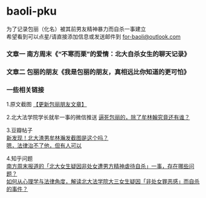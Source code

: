 # baoli-pku
为了记录包丽（化名）被其前男友精神暴力而自杀一事建立
<br/>希望看到可以点星/请直接添加信息或发送邮件到 for-baoli@outlook.com

### 文章一 南方周末《“不寒而栗”的爱情：北大自杀女生的聊天记录》
### 文章二 包丽的朋友《我是包丽的朋友，真相远比你知道的更可怕》

### 一些相关链接
1.原文截图
[【更新包丽朋友文章】](https://www.douban.com/group/topic/160605417/)

2.北大法学院学长就牟一事的微信推送
[逼死包丽的，除了牟林翰究竟还有谁？](https://mp.weixin.qq.com/s/uNJR8-MPJG3a2_cwURwk6g)

3.豆瓣帖子
<br/>[新发现！北大渣男牟林瀚发截图是这个吗？](https://www.douban.com/group/topic/160668583/)
<br/>[嗯，法律治不了他，但有人可以](https://www.douban.com/group/topic/160678192/)

4.知乎问题
<br/>[南方周末报道的「北大女生疑因非处女遭男方精神虐待自杀」一事，存在哪些问题？](https://www.zhihu.com/question/360570348)
<br/>[如何从心理学与法律角度，解读北大法学院大三女生疑因「非处女罪恶感」而自杀的事件？](https://www.zhihu.com/question/360559399)
